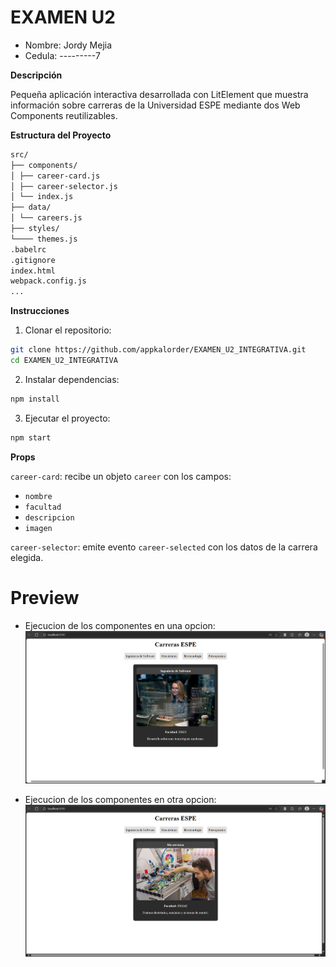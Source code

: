 # EXAMEN U2
- Nombre: Jordy Mejia
- Cedula: ---------7

**Descripción**

Pequeña aplicación interactiva desarrollada con LitElement que muestra información sobre carreras de la Universidad ESPE mediante dos Web Components reutilizables.

**Estructura del Proyecto**

```bash
src/
├── components/
│ ├── career-card.js
│ ├── career-selector.js
│ └── index.js
├── data/
│ └── careers.js
├── styles/
└──── themes.js
.babelrc
.gitignore
index.html
webpack.config.js
...
```

**Instrucciones**

1. Clonar el repositorio:

```bash
git clone https://github.com/appkalorder/EXAMEN_U2_INTEGRATIVA.git
cd EXAMEN_U2_INTEGRATIVA
```

2. Instalar dependencias:

```bash
npm install
```

3. Ejecutar el proyecto:
```bash
npm start
```

**Props**

`career-card`: recibe un objeto ``career`` con los campos:

* ``nombre``
* ``facultad``
* ``descripcion``
* ``imagen``

``career-selector``: emite evento ``career-selected`` con los datos de la carrera elegida.

# Preview

* Ejecucion de los componentes en una opcion:
![Vista del componente ejecutandose 1](/public/img/Captura1.png)

* Ejecucion de los componentes en otra opcion:
![Vista del componente ejecutandose 2](/public/img/Captura2.png)